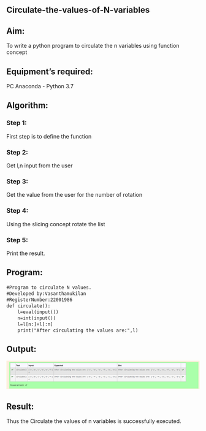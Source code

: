 ## Circulate-the-values-of-N-variables
## Aim:
To write a python program to circulate the n variables using function concept
## Equipment’s required:
PC
Anaconda - Python 3.7
## Algorithm:
### Step 1: 
First step is to define the function
### Step 2: 
Get l,n input from the user
### Step 3: 
Get the value from the user for the number of rotation
### Step 4: 
Using the slicing concept rotate the list
### Step 5: 
Print the result.
## Program:
```
#Program to circulate N values.
#Developed by:Vasanthamukilan 
#RegisterNumber:22001986
def circulate():
    l=eval(input())
    n=int(input())
    l=l[n:]+l[:n]
    print("After circulating the values are:",l)
```
## Output:
!['output'](/Screenshot_20221225_064622.png)
## Result:
Thus the Circulate the values of n variables is successfully
executed.